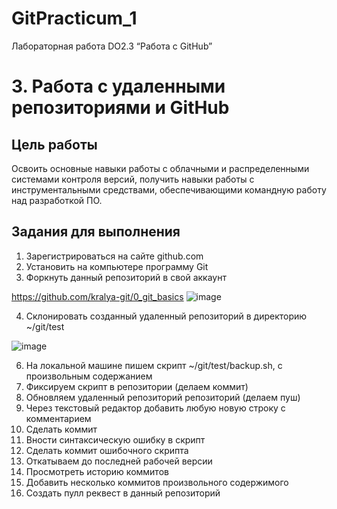 # GitPracticum_1
Лабораторная работа DO2.3 “Работа с GitHub”

# 3. Работа с удаленными репозиториями и GitHub
## Цель работы
Освоить основные навыки работы с облачными и распределенными системами контроля версий, получить навыки работы с инструментальными средствами, обеспечивающими командную работу над разработкой ПО.

## Задания для выполнения

1. Зарегистрироваться на сайте github.com
2. Установить на компьютере программу Git
3. Форкнуть данный репозиторий в свой аккаунт

https://github.com/kralya-git/0_git_basics
![image](https://user-images.githubusercontent.com/113534398/190226588-d62ef4ad-2538-4fc8-84b7-100dfc10c747.png)

4. Склонировать созданный удаленный репозиторий в директорию ~/git/test

![image](https://user-images.githubusercontent.com/113534398/190234876-fa3769ec-df2b-401a-813e-d44749d895c8.png)

6. На локальной машине пишем скрипт ~/git/test/backup.sh, с произвольным содержанием
7. Фиксируем скрипт в репозитории (делаем коммит)
8. Обновляем удаленный репозиторий репозиторий (делаем пуш)
9. Через текстовый редактор добавить любую новую строку с комментарием
10. Сделать коммит
11. Вности синтаксическую ошибку в скрипт
12. Сделать коммит ошибочного скрипта
13. Откатываем до последней рабочей версии
14. Просмотреть историю коммитов
15. Добавить несколько коммитов произвольного содержимого
16. Создать пулл реквест в данный репозиторий
